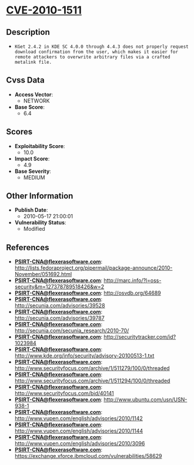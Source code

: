 
# [CVE-2010-1511](http://lists.fedoraproject.org/pipermail/package-announce/2010-November/051692.html)

## Description

- `KGet 2.4.2 in KDE SC 4.0.0 through 4.4.3 does not properly request download confirmation from the user, which makes it easier for remote attackers to overwrite arbitrary files via a crafted metalink file.`

## Cvss Data

- **Access Vector**:
  - NETWORK
- **Base Score**:
  - 6.4

## Scores

- **Exploitability Score**:
  - 10.0
- **Impact Score**:
  - 4.9
- **Base Severity**:
  - MEDIUM

## Other Information

- **Publish Date**:
  - 2010-05-17 21:00:01
- **Vulnerability Status**:
  - Modified

## References

- **PSIRT-CNA@flexerasoftware.com**: http://lists.fedoraproject.org/pipermail/package-announce/2010-November/051692.html
- **PSIRT-CNA@flexerasoftware.com**: http://marc.info/?l=oss-security&m=127378789518426&w=2
- **PSIRT-CNA@flexerasoftware.com**: http://osvdb.org/64689
- **PSIRT-CNA@flexerasoftware.com**: http://secunia.com/advisories/39528
- **PSIRT-CNA@flexerasoftware.com**: http://secunia.com/advisories/39787
- **PSIRT-CNA@flexerasoftware.com**: http://secunia.com/secunia_research/2010-70/
- **PSIRT-CNA@flexerasoftware.com**: http://securitytracker.com/id?1023984
- **PSIRT-CNA@flexerasoftware.com**: http://www.kde.org/info/security/advisory-20100513-1.txt
- **PSIRT-CNA@flexerasoftware.com**: http://www.securityfocus.com/archive/1/511279/100/0/threaded
- **PSIRT-CNA@flexerasoftware.com**: http://www.securityfocus.com/archive/1/511294/100/0/threaded
- **PSIRT-CNA@flexerasoftware.com**: http://www.securityfocus.com/bid/40141
- **PSIRT-CNA@flexerasoftware.com**: http://www.ubuntu.com/usn/USN-938-1
- **PSIRT-CNA@flexerasoftware.com**: http://www.vupen.com/english/advisories/2010/1142
- **PSIRT-CNA@flexerasoftware.com**: http://www.vupen.com/english/advisories/2010/1144
- **PSIRT-CNA@flexerasoftware.com**: http://www.vupen.com/english/advisories/2010/3096
- **PSIRT-CNA@flexerasoftware.com**: https://exchange.xforce.ibmcloud.com/vulnerabilities/58629
